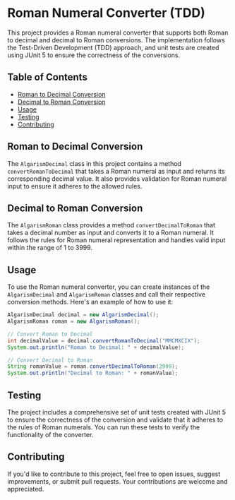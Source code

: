 # Roman Numeral Converter (TDD)

This project provides a Roman numeral converter that supports both Roman to decimal and decimal to Roman conversions. The implementation follows the Test-Driven Development (TDD) approach, and unit tests are created using JUnit 5 to ensure the correctness of the conversions.

## Table of Contents
- [Roman to Decimal Conversion](#roman-to-decimal-conversion)
- [Decimal to Roman Conversion](#decimal-to-roman-conversion)
- [Usage](#usage)
- [Testing](#testing)
- [Contributing](#contributing)


## Roman to Decimal Conversion

The `AlgarismDecimal` class in this project contains a method `convertRomanToDecimal` that takes a Roman numeral as input and returns its corresponding decimal value. It also provides validation for Roman numeral input to ensure it adheres to the allowed rules.

## Decimal to Roman Conversion

The `AlgarismRoman` class provides a method `convertDecimalToRoman` that takes a decimal number as input and converts it to a Roman numeral. It follows the rules for Roman numeral representation and handles valid input within the range of 1 to 3999.

## Usage

To use the Roman numeral converter, you can create instances of the `AlgarismDecimal` and `AlgarismRoman` classes and call their respective conversion methods. Here's an example of how to use it:

```java
AlgarismDecimal decimal = new AlgarismDecimal();
AlgarismRoman roman = new AlgarismRoman();

// Convert Roman to Decimal
int decimalValue = decimal.convertRomanToDecimal("MMCMXCIX");
System.out.println("Roman to Decimal: " + decimalValue);

// Convert Decimal to Roman
String romanValue = roman.convertDecimalToRoman(2999);
System.out.println("Decimal to Roman: " + romanValue);
````

## Testing
The project includes a comprehensive set of unit tests created with JUnit 5 to ensure the correctness of the conversion and validate that it adheres to the rules of Roman numerals. You can run these tests to verify the functionality of the converter.

## Contributing
If you'd like to contribute to this project, feel free to open issues, suggest improvements, or submit pull requests. Your contributions are welcome and appreciated.
